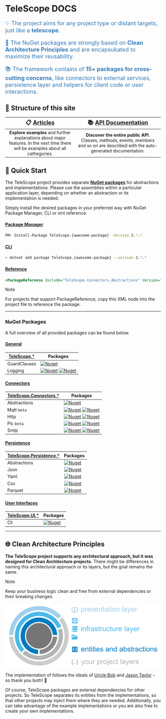 # TeleScope **DOCS**

<div style="font-size:1.3em;color:#337ab7;">

:sparkles: The project aims for any project type or distant targets, just like a <b>telescope</b>.

:gem: The NuGet packages are strongly based on <b>Clean Architecture Principles</b> and are encapsukated to maximize their reusability.

:books: The framework contains of <b>15+ packages for cross-cutting concerns</b>, 
like connectors to external services, persistence layer and helpers for client code or user interactions.

</div>


## :telescope: Structure of this site
 
| <span style="font-size:1.3em"> :clipboard: [Articles](articles) | <span style="font-size:1.3em"> :books: [API Documentation](api)</span> |
| :---------------------------------------------------------: | :---------------------------------------------------------------------------: | 
| **Explore examples** and further explanations about major features. In the next time there will be examples about all cathegories.  | **Discover the entire public API**. Classes, methods, events, members and so on are described with the auto-generated documentation.


## :rocket: Quick Start

The TeleScope project provides separate **[NuGet packages](https://www.nuget.org/profiles/telescope-dotnet)** 
for abstractions and implementations.
Please use the assemblies within a particular application layer, depending on whether an abstraction or its implementation is needed.

Simply install the desired packages in your preferred way with NuGet Package Manager, CLI or xml reference. 

#### [Package Manager](#tab/nuget)

```bash
PM> Install-Package TeleScope.{awesome-package} -Version 2.*.*
```

#### [CLI](#tab/cli)

```bash
> dotnet add package TeleScope.{awesome-package} --version 2.*.*
```

#### [Reference](#tab/reference)

```xml
<PackageReference Include="TeleScope.Connectors.Abstractions" Version="2.0.0" />
```

>[!NOTE]
> For projects that support PackageReference, copy this XML node into the project file to reference the package.

---


### NuGet Packages

A full overview of all provided packages can be found below.

#### [General](#tab/general)

| [TeleScope.*](https://www.nuget.org/packages?q=TeleScope) | Packages |
| ------------ | --- |
| GuardClauses | [![Nuget](https://img.shields.io/nuget/v/TeleScope.GuardClauses.svg?label=GuardClauses)](https://www.nuget.org/packages/TeleScope.GuardClauses/)
| Logging      | [![Nuget](https://img.shields.io/nuget/v/TeleScope.Logging.svg?label=Logging)](https://www.nuget.org/packages/TeleScope.Logging/) [![Nuget](https://img.shields.io/nuget/v/TeleScope.Logging.Extensions.Serilog.svg?label=Extensions.Serilog)](https://www.nuget.org/packages/TeleScope.Logging.Extensions.Serilog/)


#### [Connectors](#tab/connectors)

| [TeleScope.Connectors.*](https://www.nuget.org/packages?q=TeleScope.Connectors) | Packages |
| ------------ | --- |
| Abstractions | [![Nuget](https://img.shields.io/nuget/v/TeleScope.Connectors.Abstractions.svg?label=Connectors.Abstractions)](https://www.nuget.org/packages/TeleScope.Connectors.Abstractions/)
| Mqtt `beta`  | [![Nuget](https://img.shields.io/nuget/v/TeleScope.Connectors.Mqtt.Abstractions.svg?label=Mqtt.Abstractions)](https://www.nuget.org/packages/TeleScope.Connectors.Mqtt.Abstractions/) [![Nuget](https://img.shields.io/nuget/v/TeleScope.Connectors.Mqtt.svg?label=Mqtt)](https://www.nuget.org/packages/TeleScope.Connectors.Mqtt/)
| Http         | [![Nuget](https://img.shields.io/nuget/v/TeleScope.Connectors.Http.Abstractions.svg?label=Http.Abstractions)](https://www.nuget.org/packages/TeleScope.Connectors.Http.Abstractions/) [![Nuget](https://img.shields.io/nuget/v/TeleScope.Connectors.Http.svg?label=Http)](https://www.nuget.org/packages/TeleScope.Connectors.Http/)
| Plc `beta`   | [![Nuget](https://img.shields.io/nuget/v/TeleScope.Connectors.Plc.Abstractions.svg?label=Plc.Abstractions)](https://www.nuget.org/packages/TeleScope.Connectors.Plc.Abstractions/) [![Nuget](https://img.shields.io/nuget/v/TeleScope.Connectors.Plc.Siemens.svg?label=Plc.Siemens)](https://www.nuget.org/packages/TeleScope.Connectors.Plc.Siemens/)
| Smtp         | [![Nuget](https://img.shields.io/nuget/v/TeleScope.Connectors.Smtp.Abstractions.svg?label=Smtp.Abstractions)](https://www.nuget.org/packages/TeleScope.Connectors.Smtp.Abstractions/) [![Nuget](https://img.shields.io/nuget/v/TeleScope.Connectors.Smtp.svg?label=Smtp)](https://www.nuget.org/packages/TeleScope.Connectors.Smtp/)

#### [Persistence](#tab/persistence)

| [TeleScope.Persistence.*](https://www.nuget.org/packages?q=TeleScope.Persistence) | Packages |
| ------------ | --- |
| Abstractions | [![Nuget](https://img.shields.io/nuget/v/TeleScope.Persistence.Abstractions.svg?label=Persistence.Abstractions)](https://www.nuget.org/packages/TeleScope.Persistence.Abstractions/)
| Json         | [![Nuget](https://img.shields.io/nuget/v/TeleScope.Persistence.Json.svg?label=Json)](https://www.nuget.org/packages/TeleScope.Persistence.Json/) 
| Yaml         | [![Nuget](https://img.shields.io/nuget/v/TeleScope.Persistence.Yaml.svg?label=Yaml)](https://www.nuget.org/packages/TeleScope.Persistence.Yaml/) 
| Csv          | [![Nuget](https://img.shields.io/nuget/v/TeleScope.Persistence.Csv.svg?label=Csv)](https://www.nuget.org/packages/TeleScope.Persistence.Csv/)
| Parquet      | [![Nuget](https://img.shields.io/nuget/v/TeleScope.Persistence.Parquet.svg?label=Parquet)](https://www.nuget.org/packages/TeleScope.Persistence.Parquet/)

#### [User Interfaces](#tab/ui)

| [TeleScope.UI.*](https://www.nuget.org/packages?q=TeleScope.UI) | Packages |
| ------------ | --- |
| Cli          | [![Nuget](https://img.shields.io/nuget/v/TeleScope.UI.Cli.svg?label=Cli)](https://www.nuget.org/packages/TeleScope.UI.Cli/)

---

## :globe_with_meridians: Clean Architecture Principles

**The TeleScope project supports any architectural approach, but it was designed for Clean Architecture projects.** 
There might be differences in naming this architectural approach or its layers, but the goal remains the same.

>[!NOTE]
> Keep your business logic clean and free from external dependencies or their breaking changes.


![TeleScope Principle](images/telescope_ca.svg)

The implementation of follows the ideals of <a href="https://blog.cleancoder.com/uncle-bob/2012/08/13/the-clean-architecture.html" target="_blank">Uncle Bob</a> and <a target="_blank" href="https://www.codingflow.net/">Jason Taylor</a> - so 
thank you both! :beers:

Of course, TeleScope packages are external dependencies for other projects. 
So TeleScope separates its entities from the implementations, so that other projects may inject them where they are needed.
Additionally, you can take advantage of the example implementations or you are also free to create your own implementations.
